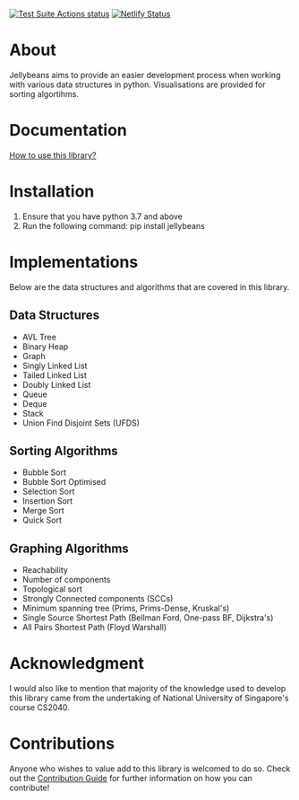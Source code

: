 [![Test Suite Actions status](https://github.com/Jcheez/Jellybeans/workflows/Test%20Suite/badge.svg)](https://github.com/Jcheez/Jellybeans/actions)
[![Netlify Status](https://api.netlify.com/api/v1/badges/998cdf89-9121-4d61-a4e8-7db6cfddfa89/deploy-status)](https://app.netlify.com/sites/jellybeans/deploys)

# About

Jellybeans aims to provide an easier development process when working with various data structures in python. Visualisations are provided for sorting algortihms.

# Documentation
[How to use this library?](https://jellybeans.netlify.app)

# Installation

1. Ensure that you have python 3.7 and above
2. Run the following command: pip install jellybeans

# Implementations

Below are the data structures and algorithms that are covered in this library.

## Data Structures

- AVL Tree
- Binary Heap
- Graph
- Singly Linked List
- Tailed Linked List
- Doubly Linked List
- Queue
- Deque
- Stack
- Union Find Disjoint Sets (UFDS)

## Sorting Algorithms

- Bubble Sort
- Bubble Sort Optimised
- Selection Sort
- Insertion Sort
- Merge Sort
- Quick Sort

## Graphing Algorithms

- Reachability
- Number of components
- Topological sort
- Strongly Connected components (SCCs)
- Minimum spanning tree (Prims, Prims-Dense, Kruskal's)
- Single Source Shortest Path (Bellman Ford, One-pass BF, Dijkstra's)
- All Pairs Shortest Path (Floyd Warshall)

# Acknowledgment

I would also like to mention that majority of the knowledge used to develop this library came from the undertaking of National University of Singapore's course CS2040.

# Contributions

Anyone who wishes to value add to this library is welcomed to do so. Check out the [Contribution Guide](https://github.com/Jcheez/Jellybeans/blob/main/CONTRIBUTING.md) for further information on how you can contribute!